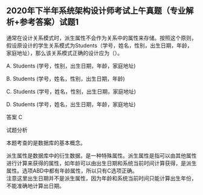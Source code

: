 ## 2020年下半年系统架构设计师考试上午真题（专业解析+参考答案）试题1

通常在设计关系模式时，派生属性不会作为关系中的属性来存储。按照这个原则，假设原设计的学生关系模式为Students（学号，姓名，性别，出生日期，年龄，家庭地址），那么该关系模式正确的设计应为（）。  

  

A. Students (学号，性别，出生日期，年龄，家庭地址)  

B. Students (学号，姓名，性别，出生日期，年龄)  

C. Students (学号，姓名，性别，出生日期，家庭地址)  

D. Students (学号，姓名，出生日期，年龄，家庭地址)  

答案 C  



试题分析  

本题考查的是数据库的基本概念。

派生属性是数据库中的衍生数据，是一种特殊属性。派生属性是指可以由其他属性进行计算来获得的属性，如年龄可以由出生日期和系统当前时间计算获得，是派生属性。选项ABD中都有年龄属性，所以只有C选项正确。  
注意这里出生日期并不是派生属性，因为年龄和系统当前时间只能计算出生年份，不能准确地计算出日期。  